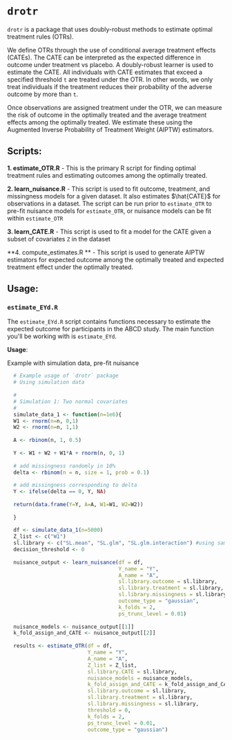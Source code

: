 
# `drotr`

`drotr` is a package that uses doubly-robust methods to estimate optimal treatment rules (OTRs).

We define OTRs through the use of conditional average treatment effects (CATEs). The CATE can be interpreted as the expected difference in outcome under treatment vs placebo. A doubly-robust learner is used to estimate the CATE. All individuals with CATE estimates that exceed a specified threshold `t` are treated under the OTR. In other words, we only treat individuals if the treatment reduces their probability of the adverse outcome by more than `t`. 

Once observations are assigned treatment under the OTR, we can measure the risk of outcome in the optimally treated and the average treatment effects among the optimally treated. We estimate these using the Augmented Inverse Probability of Treatment Weight (AIPTW) estimators.

## Scripts:
**1. estimate_OTR.R** - This is the primary R script for finding optimal treatment rules and estimating outcomes among the optimally treated. 

**2. learn_nuisance.R** - This script is used to fit outcome, treatment, and missingness models for a given dataset. It also estimates $\hat{CATE}$ for observations in a dataset. The script can be run prior to `estimate_OTR` to pre-fit nuisance models for `estimate_OTR`, or nuisance models can be fit within `estimate_OTR`

**3. learn_CATE.R** - This script is used to fit a model for the CATE given a subset of covariates `Z` in the dataset

**4. compute_estimates.R ** -  This script is used to generate AIPTW estimators for expected outcome among the optimally treated and expected treatment effect under the optimally treated. 

## Usage:

### `estimate_EYd.R`

The `estimate_EYd.R` script contains functions necessary to estimate the expected outcome for participants in the ABCD study. The main function you'll be working with is `estimate_EYd`.

**Usage**:

Example with simulation data, pre-fit nuisance

```R
  # Example usage of `drotr` package
  # Using simulation data
  
  #
  # Simulation 1: Two normal covariates
  #
  simulate_data_1 <- function(n=1e6){
  W1 <- rnorm(n=n, 0,1)
  W2 <- rnorm(n=n, 1,1)
  
  A <- rbinom(n, 1, 0.5)
  
  Y <- W1 + W2 + W1*A + rnorm(n, 0, 1)
  
  # add missingness randomly in 10%
  delta <- rbinom(n = n, size = 1, prob = 0.1)
  
  # add missingness corresponding to delta
  Y <- ifelse(delta == 0, Y, NA)
  
  return(data.frame(Y=Y, A=A, W1=W1, W2=W2)) 
  
  }
  
  df <- simulate_data_1(n=5000)
  Z_list <- c("W1")
  sl.library <- c("SL.mean", "SL.glm", "SL.glm.interaction") #using same libraries for each step
  decision_threshold <- 0
  
  nuisance_output <- learn_nuisance(df = df,
                                    Y_name = "Y",
                                    A_name = "A",
                                    sl.library.outcome = sl.library,
                                    sl.library.treatment = sl.library,
                                    sl.library.missingness = sl.library,
                                    outcome_type = "gaussian",
                                    k_folds = 2,
                                    ps_trunc_level = 0.01)
  
  nuisance_models <- nuisance_output[[1]]
  k_fold_assign_and_CATE <- nuisance_output[[2]]
  
  results <- estimate_OTR(df = df,
                          Y_name = "Y",
                          A_name = "A",
                          Z_list = Z_list,
                          sl.library.CATE = sl.library,
                          nuisance_models = nuisance_models,
                          k_fold_assign_and_CATE = k_fold_assign_and_CATE,
                          sl.library.outcome = sl.library,
                          sl.library.treatment = sl.library,
                          sl.library.missingness = sl.library,
                          threshold = 0,
                          k_folds = 2,
                          ps_trunc_level = 0.01,
                          outcome_type = "gaussian")


   ```
